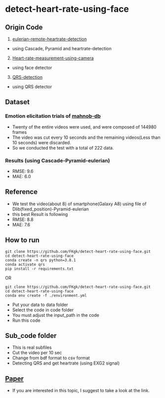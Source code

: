 # detect-heart-rate-using-face

## Origin Code
1. [eulerian-remote-heartrate-detection](https://github.com/rohintangirala/eulerian-remote-heartrate-detection)
- using Cascade, Pyramid and heartrate-detection

2. [Heart-rate-measurement-using-camera](https://github.com/habom2310/Heart-rate-measurement-using-camera)
- using face detector

3. [QRS-detection](https://github.com/KChen89/QRS-detection)
- using QRS detector

## Dataset
### Emotion elicitation trials of [mahnob-db](https://mahnob-db.eu/hci-tagging/)

- Twenty of the entire videos were used, and were composed of 144980 frames
- The video was cut every 10 seconds and the remaining videos(Less than 10 seconds) were discarded.
- So we conducted the test with a total of 222 data.

### Results (using Cascade-Pyramid-eulerian)
- RMSE: 9.6
- MAE: 6.0


## Reference
- We test the video(about 8) of smartphone(Galaxy A8) using file of Dlib(fixed_position)-Pyramid-eulerian
- this best Result is following
- RMSE: 8.8
- MAE: 7.6


## How to run
```
git clone https://github.com/FKgk/detect-heart-rate-using-face.git
cd detect-heart-rate-using-face
conda create -n qrs python=3.8.1
conda activate qrs
pip install -r requirements.txt
```
OR
```
git clone https://github.com/FKgk/detect-heart-rate-using-face.git
cd detect-heart-rate-using-face
conda env create -f ./environment.yml
```

- Put your data to data folder
- Select the code in code folder
- You must adjust the input_path in the code
- Run this code


## Sub_code folder
- This is real subfiles
- Cut the video per 10 sec
- Change from bdf format to csv format
- Detecting QRS and get heartrate (using EXG2 signal)


## [Paper](https://github.com/FKgk/detect-heart-rate-using-face/blob/master/paper.md)
- If you are interested in this topic, I suggest to take a look at the link.
